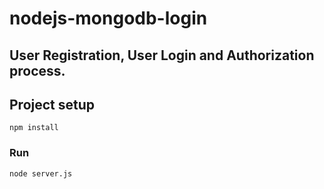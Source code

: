 # nodejs-mongodb-login

## User Registration, User Login and Authorization process.

## Project setup
```
npm install
```

### Run
```
node server.js
```
